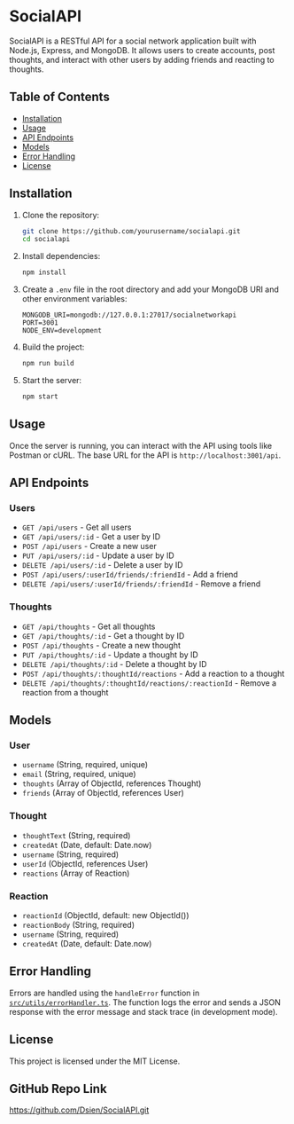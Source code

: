 # SocialAPI

SocialAPI is a RESTful API for a social network application built with Node.js, Express, and MongoDB. It allows users to create accounts, post thoughts, and interact with other users by adding friends and reacting to thoughts.

## Table of Contents

- [Installation](#installation)
- [Usage](#usage)
- [API Endpoints](#api-endpoints)
- [Models](#models)
- [Error Handling](#error-handling)
- [License](#license)

## Installation

1. Clone the repository:
    ```sh
    git clone https://github.com/yourusername/socialapi.git
    cd socialapi
    ```

2. Install dependencies:
    ```sh
    npm install
    ```

3. Create a `.env` file in the root directory and add your MongoDB URI and other environment variables:
    ```env
    MONGODB_URI=mongodb://127.0.0.1:27017/socialnetworkapi
    PORT=3001
    NODE_ENV=development
    ```

4. Build the project:
    ```sh
    npm run build
    ```

5. Start the server:
    ```sh
    npm start
    ```

## Usage

Once the server is running, you can interact with the API using tools like Postman or cURL. The base URL for the API is `http://localhost:3001/api`.

## API Endpoints

### Users

- `GET /api/users` - Get all users
- `GET /api/users/:id` - Get a user by ID
- `POST /api/users` - Create a new user
- `PUT /api/users/:id` - Update a user by ID
- `DELETE /api/users/:id` - Delete a user by ID
- `POST /api/users/:userId/friends/:friendId` - Add a friend
- `DELETE /api/users/:userId/friends/:friendId` - Remove a friend

### Thoughts

- `GET /api/thoughts` - Get all thoughts
- `GET /api/thoughts/:id` - Get a thought by ID
- `POST /api/thoughts` - Create a new thought
- `PUT /api/thoughts/:id` - Update a thought by ID
- `DELETE /api/thoughts/:id` - Delete a thought by ID
- `POST /api/thoughts/:thoughtId/reactions` - Add a reaction to a thought
- `DELETE /api/thoughts/:thoughtId/reactions/:reactionId` - Remove a reaction from a thought

## Models

### User

- `username` (String, required, unique)
- `email` (String, required, unique)
- `thoughts` (Array of ObjectId, references Thought)
- `friends` (Array of ObjectId, references User)

### Thought

- `thoughtText` (String, required)
- `createdAt` (Date, default: Date.now)
- `username` (String, required)
- `userId` (ObjectId, references User)
- `reactions` (Array of Reaction)

### Reaction

- `reactionId` (ObjectId, default: new ObjectId())
- `reactionBody` (String, required)
- `username` (String, required)
- `createdAt` (Date, default: Date.now)

## Error Handling

Errors are handled using the `handleError` function in [`src/utils/errorHandler.ts`](src/utils/errorHandler.ts). The function logs the error and sends a JSON response with the error message and stack trace (in development mode).

## License

This project is licensed under the MIT License.

## GitHub Repo Link

https://github.com/Dsien/SocialAPI.git

